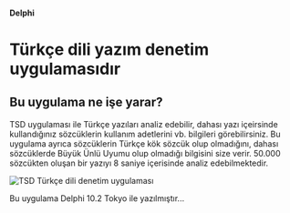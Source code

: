 #### Delphi 
# Türkçe dili yazım denetim uygulamasıdır
## Bu uygulama ne işe yarar?
TSD uygulaması ile Türkçe yazıları analiz edebilir, dahası yazı içeirsinde kullandığınız sözcüklerin kullanım adetlerini vb. bilgileri görebilirsiniz. Bu uygulama ayrıca sözcüklerin Türkçe kök sözcük olup olmadığını, dahası sözcüklerde Büyük Ünlü Uyumu olup olmadığı bilgisini size verir. 50.000 sözcükten oluşan bir yazıyı 8 saniye içerisinde analiz edebilmektedir.

![TSD Türkçe dili denetim uygulaması](master/Screenshots/ss01.png)

Bu uygulama Delphi 10.2 Tokyo ile yazılmıştır...

